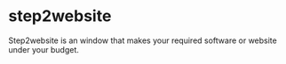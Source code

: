 # step2website
Step2website is an window that makes your required software or website under your budget.
